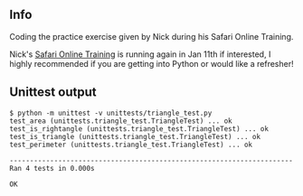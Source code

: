 ## Info

Coding the practice exercise given by Nick during his Safari Online Training.


Nick's [Safari Online Training](https://www.safaribooksonline.com/live-training/courses/learning-python-3-by-example/0636920224969/) is running again in Jan 11th if interested, I highly recommended if you are getting into Python or would like a refresher!

## Unittest output

```
$ python -m unittest -v unittests/triangle_test.py
test_area (unittests.triangle_test.TriangleTest) ... ok
test_is_rightangle (unittests.triangle_test.TriangleTest) ... ok
test_is_triangle (unittests.triangle_test.TriangleTest) ... ok
test_perimeter (unittests.triangle_test.TriangleTest) ... ok

----------------------------------------------------------------------
Ran 4 tests in 0.000s

OK
```
